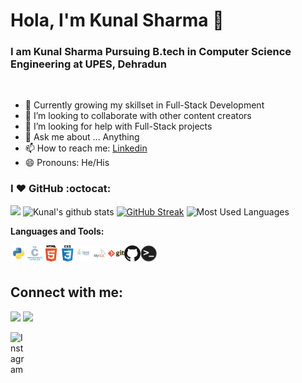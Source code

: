 # Hola, I'm Kunal Sharma 👋
### I am Kunal Sharma Pursuing B.tech in Computer Science Engineering at UPES, Dehradun
<br>

- 🔭 Currently growing my skillset in Full-Stack Development
- 👯 I’m looking to collaborate with other content creators
- 🤔 I’m looking for help with Full-Stack projects
- 💬 Ask me about ... Anything
- 📫 How to reach me: [Linkedin](https://www.linkedin.com/in/kunal-sharma-3774aa180/)
- 😄 Pronouns: He/His


### I :heart: GitHub :octocat:
[<img src="https://github-profile-trophy.vercel.app/?username=kunalsharmaks&row=2&column=3" />](https://github.com/ryo-ma/github-profile-trophy)
![Kunal's github stats](https://github-readme-stats.vercel.app/api?username=kunalsharmaks&show_icons=true&line_height=32&theme=radical)
[![GitHub Streak](https://github-readme-streak-stats.herokuapp.com/?user=kunalsharmaks&theme=dark)](https://github.com/DenverCoder1/github-readme-streak-stats)
![Most Used Languages](https://github-readme-stats.vercel.app/api/top-langs/?username=kunalsharmaks&layout=compact&theme=vision-friendly-dark)



**Languages and Tools:**  

<img align="left" alt="Python" width="26px" src="https://raw.githubusercontent.com/github/explore/80688e429a7d4ef2fca1e82350fe8e3517d3494d/topics/python/python.png" />
<img align="left" alt="C" width="26px" src="https://raw.githubusercontent.com/github/explore/78df643247d429f6cc873026c0622819ad797942/topics/c/c.png" />
<img align="left" alt="HTML5" width="26px" src="https://raw.githubusercontent.com/github/explore/80688e429a7d4ef2fca1e82350fe8e3517d3494d/topics/html/html.png" />
<img align="left" alt="CSS3" width="26px" src="https://raw.githubusercontent.com/github/explore/80688e429a7d4ef2fca1e82350fe8e3517d3494d/topics/css/css.png" />
<img align="left" alt="Java" width="26px" src="https://raw.githubusercontent.com/github/explore/80688e429a7d4ef2fca1e82350fe8e3517d3494d/topics/java/java.png" />
<img align="left" alt="Mysql" width="26px" src="https://raw.githubusercontent.com/github/explore/80688e429a7d4ef2fca1e82350fe8e3517d3494d/topics/mysql/mysql.png" />
<img align="left" alt="Git" width="26px" src="https://raw.githubusercontent.com/github/explore/80688e429a7d4ef2fca1e82350fe8e3517d3494d/topics/git/git.png" />
<img align="left" alt="GitHub" width="26px" src="https://raw.githubusercontent.com/github/explore/78df643247d429f6cc873026c0622819ad797942/topics/github/github.png" />
<img align="left" alt="Terminal" width="26px" src="https://raw.githubusercontent.com/github/explore/80688e429a7d4ef2fca1e82350fe8e3517d3494d/topics/terminal/terminal.png" />

<br><br>

## Connect with me:

<p align = "center">
  
[<img src="https://img.shields.io/badge/linkedin-%2312100E.svg?&style=for-the-badge&logo=linkedin&logoColor=white&color=black" />](https://www.linkedin.com/in/kunal-sharma-3774aa180/)
[<img src="https://img.shields.io/badge/instagram-%2312100E.svg?&style=for-the-badge&logo=instagram&logoColor=white&color=black" />](https://www.instagram.com/mr.ks__)



<a href="https://twitter.com/kunalks23">
  <img align="left" alt="Instagram" width="22px" src="https://cdn.jsdelivr.net/npm/simple-icons@v3/icons/twitter.svg" />
</a>

<br>

<br>

<br>

